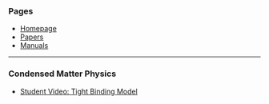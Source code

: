 ### Pages

* [Homepage](index.md)
* [Papers](papers.md)
* [Manuals](manuals.md)

---

### Condensed Matter Physics

* [Student Video: Tight Binding Model](https://www.youtube.com/watch?v=vGyHgaXnAMA)



